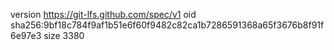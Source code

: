 version https://git-lfs.github.com/spec/v1
oid sha256:9bf18c784f9af1b51e6f60f9482c82ca1b7286591368a65f3676b8f91f6e97e3
size 3380
